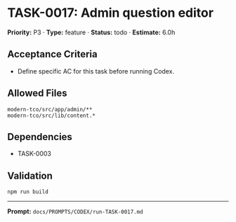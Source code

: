 # TASK-0017: Admin question editor
**Priority:** P3 · **Type:** feature · **Status:** todo · **Estimate:** 6.0h

## Acceptance Criteria
- Define specific AC for this task before running Codex.

## Allowed Files
```
modern-tco/src/app/admin/**
modern-tco/src/lib/content.*
```

## Dependencies
- TASK-0003

## Validation
```
npm run build
```

---
**Prompt:** `docs/PROMPTS/CODEX/run-TASK-0017.md`
